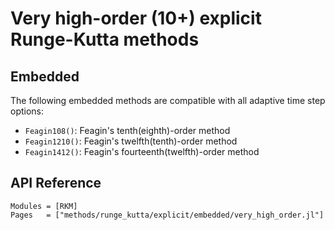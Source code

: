 
# Very high-order (10+) explicit Runge-Kutta methods

## Embedded

The following embedded methods are compatible with all adaptive time step options:

- `Feagin108()`: Feagin's tenth(eighth)-order method
- `Feagin1210()`: Feagin's twelfth(tenth)-order method
- `Feagin1412()`: Feagin's fourteenth(twelfth)-order method

## API Reference 

```@autodocs
Modules = [RKM]
Pages   = ["methods/runge_kutta/explicit/embedded/very_high_order.jl"]
```